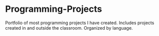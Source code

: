 # Programming-Projects
Portfolio of most programming projects I have created.
Includes projects created in and outside the classroom.
Organized by language.
